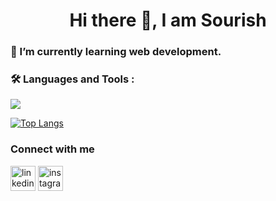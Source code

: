 <h1 align="center">Hi there 👋, I am Sourish</h1>

### 🌱 I’m currently learning web development.
<!--- <div id="header" align="center">
  <img src="https://media.giphy.com/media/HLB0nLA36GCCo6JuB5/giphy.gif" width="300"/>
</div> --->

### :hammer_and_wrench: Languages and Tools :

<p>
  <a href="https://skillicons.dev">
    <img src="https://skillicons.dev/icons?i=mongodb,express,react,next,nodejs,graphql,apollo,materialui,html,css,javascript,git,linux,mysql,heroku,vercel,java&theme=light" />
  </a>
</p>

[![Top Langs](https://github-readme-stats.vercel.app/api/top-langs/?username=sourish215)](https://github.com/anuraghazra/github-readme-stats)


### Connect with me
[<img src='https://cdn.jsdelivr.net/npm/simple-icons@3.0.1/icons/linkedin.svg' alt='linkedin' height='40'>](https://www.linkedin.com/in/sourish-bhattacharyya-699486135/)  [<img src='https://cdn.jsdelivr.net/npm/simple-icons@3.0.1/icons/instagram.svg' alt='instagram' height='40'>](https://www.instagram.com/artbysourish/)  
